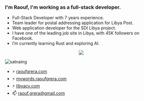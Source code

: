 ### I'm Raouf, I'm working as a full-stack developer.

- Full-Stack Developer with 7 years experience.
- Team leader for postal addressing application for Libya Post.
- Web application developer for the SDI Libya project.
- I have one of the leading job site in Libya, with 45K followers on Facebook.
- I’m currently learning Rust and exploring AI.




<p align="center">
  <img align="top" src="https://github-readme-stats.vercel.app/api/top-langs/?username=RaoufGrera&layout=compact&theme=dark&langs_count=6"/>
</p>

<p align="left"> <img src="https://komarev.com/ghpvc/?username=raoufgrera&label=Profile%20views&color=0e75b6&style=flat-square" alt="satnaing" /></p>

- ⚡ [raoufgrera.com](https://raoufgrera.com)
- ⚡ [mywords.raoufgrera.com](https://mywords.raoufgrera.com)
- ⚡ [libyacv.com](https://libyacv.com)
- 📫 raouf.grera@gmail.com

<!--
**raoufgr/raoufgr** is a ✨ _special_ ✨ repository because its `README.md` (this file) appears on your GitHub profile.
- 🌱 I’m currently learning Design Patterns and Foucs on C# and Rust Language.
Here are some ideas to get you started:

- 🔭 I’m currently working on ...
- 🌱 I’m currently learning ...
- 👯 I’m looking to collaborate on ...
- 🤔 I’m looking for help with ...
- 💬 Ask me about ...
- 📫 How to reach me: ...
- 😄 Pronouns: ...
- ⚡ Fun fact: ...
- ⚡ [MyLetter.app](https://myletter.app) 

-->
